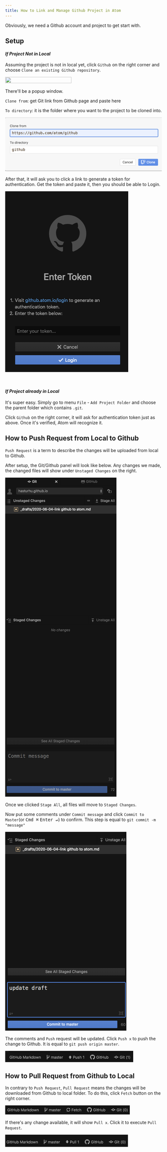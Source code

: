 ```yaml
---
title: How to Link and Manage Github Project in Atom
---
```

Obviously, we need a Github account and project to get start with.

## Setup


#### *If Project Not in Local*

Assuming the project is not in local yet, click `Github` on the right corner and choose `Clone an existing Github repository`.

<img src = "{{site.url}}/assets/git1.png" width = "65%" height = "65%" />

There'll be a popup window.

`Clone from`: get Git link from Github page and paste here

`To directory`: it is the folder where you want to the project to be cloned into.

![](/assets/git2.png)

After that, it will ask you to click a link to generate a token for authentication. Get the token and paste it, then you should be able to Login.

![](/assets/git3.png)

<br>

#### *If Project already in Local*

It's super easy. Simply go to menu `File` - `Add Project Folder` and choose the parent folder which contains `.git`.

Click `Github` on the right corner, it will ask for authentication token just as above. Once it's verified, Atom will recognize it.

## How to Push Request from Local to Github

`Push Request` is a term to describe the changes will be uploaded from local to Github.

After setup, the Git/Github panel will look like below. Any changes we made, the changed files will show under `Unstaged Changes` on the right.

![](/assets/push1.png)

Once we clicked `Stage All`, all files will move to `Staged Changes`.

Now put some comments under `Commit message` and click `Commit to Master`(or <kbd>Cmd ⌘</kbd> <kbd>Enter ↵</kbd>) to confirm. This step is equal to `git commit -m "message"`

![](/assets/push2.png)

The comments and `Push` request will be updated. Click `Push x` to push the change to Github. It is equal to `git push origin master`.

![](/assets/push3.png)

## How to Pull Request from Github to Local

In contrary to `Push Request`, `Pull Request` means the changes will be downloaded from Github to local folder. To do this, click `Fetch` button on the right corner.

![](/assets/pull1.png)

If there's any change available, it will show `Pull x`. Click it to execute `Pull Request`.

![](/assets/pull2.png)
